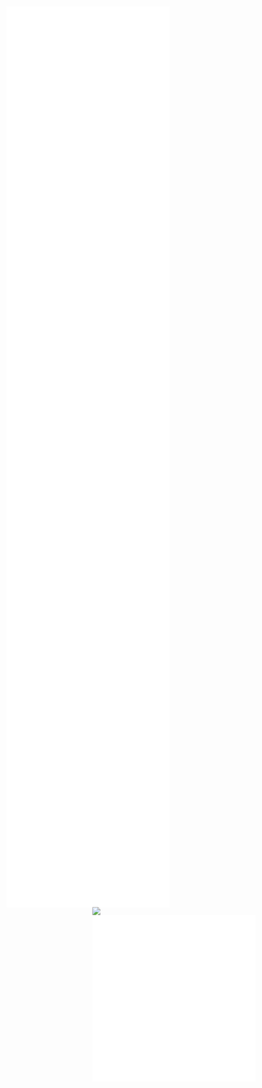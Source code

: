[<img align="left" width="330" src="https://raw.githubusercontent.com/metamethods/metamethods/main/github-metrics.svg">](#)

[<img align="right" width="330" src="https://count.getloli.com/get/@:metamethods?theme=rule34">](#)
<br/>
[<img align="right" width="330" src="https://raw.githubusercontent.com/metamethods/metamethods/main/tween-wrapper-stats.svg">](#)
